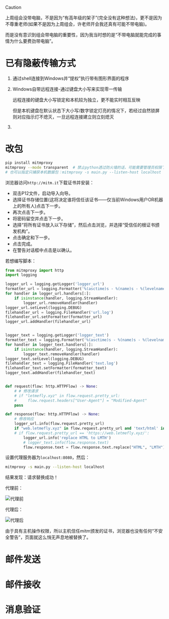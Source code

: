 <!--
 * @Author: LetMeFly
 * @Date: 2025-02-28 09:33:07
 * @LastEditors: LetMeFly.xyz
 * @LastEditTime: 2025-03-03 16:54:37
-->
> [!CAUTION]
> 
> 上周组会没带电脑，不是因为“有高年级的架子”(完全没有这种想法)，更不是因为不尊重老师(如果不是因为上周组会，许老师开会我还真有可能不带电脑)。
>
> 而是没有意识到组会带电脑的重要性，因为我当时想的是“不带电脑就能完成的事情为什么要费劲带电脑”。

# 已有隐蔽传输方式

1. 通过shell连接到Windows并“提权”执行带有图形界面的程序
2. Windows自带远程连接-通过键盘大小写来实现零一传输

    远程连接的键盘大小写锁定和本机较为独立，更不能实时相互反映

    但是本机键盘在默认状态下大小写/数字锁定灯亮的情况下，若经过自然锁屏则对应指示灯不熄灭，一旦远程连接建立则立刻熄灭

3. 

# 改包

```bash
pip install mitmproxy
mitmproxy --mode transparent  # 禁止python透过防火墙的话，可能需要管理员权限下运行
# 也可以指定只捕获本机数据包：mitmproxy -s main.py --listen-host localhost
```

浏览器访问`http://mitm.it`下载证书并安装：

+ 双击P12文件，启动导入向导。
+ 选择证书存储位置(这将决定谁将信任该证书——仅当前Windows用户OR机器上的所有人)点击下一步。
+ 再次点击下一步。
+ 将密码留空并点击下一步。
+ 选择“将所有证书放入以下存储”，然后点击浏览，并选择“受信任的根证书颁发机构”。
+ 点击确定和下一步。
+ 点击完成。
+ 在警告对话框中点击是以确认。

若想编写脚本：

```python
from mitmproxy import http
import logging

logger_url = logging.getLogger('logger_url')
formatter_url = logging.Formatter('%(asctime)s - %(name)s - %(levelname)s - %(message)s')
for handler in logger_url.handlers[:]:
    if isinstance(handler, logging.StreamHandler):
        logger_url.removeHandler(handler)
logger_url.setLevel(logging.DEBUG)
filehandler_url = logging.FileHandler('url.log')
filehandler_url.setFormatter(formatter_url)
logger_url.addHandler(filehandler_url)


logger_text = logging.getLogger('logger_text')
formatter_text = logging.Formatter('%(asctime)s - %(name)s - %(levelname)s - %(message)s')
for handler in logger_text.handlers[:]:
    if isinstance(handler, logging.StreamHandler):
        logger_text.removeHandler(handler)
logger_text.setLevel(logging.DEBUG)
filehandler_text = logging.FileHandler('text.log')
filehandler_text.setFormatter(formatter_text)
logger_text.addHandler(filehandler_text)


def request(flow: http.HTTPFlow) -> None:
    # # 修改请求
    # if "letmefly.xyz" in flow.request.pretty_url:
    #     flow.request.headers["User-Agent"] = "Modified-Agent"
    pass

def response(flow: http.HTTPFlow) -> None:
    # 修改响应
    logger_url.info(flow.request.pretty_url)
    if "web.letmefly.xyz" in flow.request.pretty_url and 'text/html' in flow.response.headers.get('content-type', ''):
    # if flow.request.pretty_url == 'https://web.letmefly.xyz/':
        logger_url.info('replace HTML to LMTH')
        # logger_text.info(flow.response.text)
        flow.response.text = flow.response.text.replace("HTML", "LMTH")
```

设置代理服务器为`localhost:8080`，然后：

```bash
mitmproxy -s main.py --listen-host localhost
```

结果发现：请求替换成功！

代理前：

![代理前](pics/beforeChange.jpg)

代理后：

![代理后](pics/afterchange.jpg)

由于具有主机操作权限，所以主机信任mitm颁发的证书，浏览器也没有任何“不安全警告”，页面就这么悄无声息地被替换了。

# 邮件发送

# 邮件接收

# 消息验证

